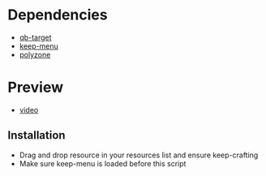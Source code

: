 # Dependencies

- [qb-target](https://github.com/BerkieBb/qb-target)
- [keep-menu](https://github.com/swkeep/keep-menu)
- [polyzone](https://github.com/qbcore-framework/PolyZone)

# Preview 
- [video](https://www.youtube.com/watch?v=LOjn07qMLmc)

## Installation

- Drag and drop resource in your resources list and ensure keep-crafting
- Make sure keep-menu is loaded before this script
